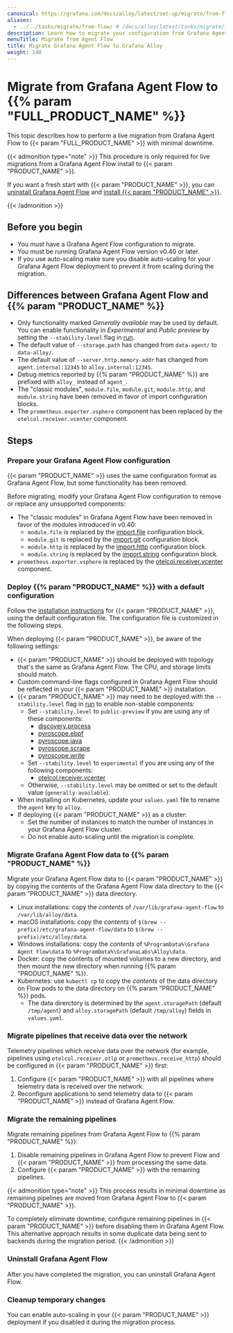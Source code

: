 ```yaml
---
canonical: https://grafana.com/docs/alloy/latest/set-up/migrate/from-flow/
aliases:
  - ../../tasks/migrate/from-flow/ # /docs/alloy/latest/tasks/migrate/from-flow/
description: Learn how to migrate your configuration from Grafana Agent Flow to Grafana Alloy
menuTitle: Migrate from Agent Flow
title: Migrate Grafana Agent Flow to Grafana Alloy
weight: 140
---
```


# Migrate from Grafana Agent Flow to {{% param "FULL_PRODUCT_NAME" %}}

This topic describes how to perform a live migration from Grafana Agent Flow to {{< param "FULL_PRODUCT_NAME" >}} with minimal downtime.

{{< admonition type="note" >}}
This procedure is only required for live migrations from a Grafana Agent Flow install to {{< param "PRODUCT_NAME" >}}.

If you want a fresh start with {{< param "PRODUCT_NAME" >}}, you can [uninstall Grafana Agent Flow][uninstall] and [install {{< param "PRODUCT_NAME" >}}][install].

[uninstall]: https://grafana.com/docs/agent/latest/flow/get-started/install/
[install]: ../../../set-up/install/
{{< /admonition >}}

## Before you begin

* You must have a Grafana Agent Flow configuration to migrate.
* You must be running Grafana Agent Flow version v0.40 or later.
* If you use auto-scaling make sure you disable auto-scaling for your Grafana Agent Flow deployment to prevent it from scaling during the migration.

## Differences between Grafana Agent Flow and {{% param "PRODUCT_NAME" %}}

* Only functionality marked _Generally available_ may be used by default.
You can enable functionality in _Experimental_ and _Public preview_ by setting the `--stability.level` flag in [run].
* The default value of `--storage.path` has changed from `data-agent/` to `data-alloy/`.
* The default value of `--server.http.memory-addr` has changed from `agent.internal:12345` to `alloy.internal:12345`.
* Debug metrics reported by {{% param "PRODUCT_NAME" %}} are prefixed with `alloy_` instead of `agent_`.
* The "classic modules", `module.file`, `module.git`, `module.http`, and `module.string` have been removed in favor of import configuration blocks.
* The `prometheus.exporter.vsphere` component has been replaced by the `otelcol.receiver.vcenter` component.

[run]: ../../../reference/cli/run

## Steps

### Prepare your Grafana Agent Flow configuration

{{< param "PRODUCT_NAME" >}} uses the same configuration format as Grafana Agent Flow, but some functionality has been removed.

Before migrating, modify your Grafana Agent Flow configuration to remove or replace any unsupported components:

* The "classic modules" in Grafana Agent Flow have been removed in favor of the modules introduced in v0.40:
    * `module.file` is replaced by the [import.file] configuration block.
    * `module.git` is replaced by the [import.git] configuration block.
    * `module.http` is replaced by the [import.http] configuration block.
    * `module.string` is replaced by the [import.string] configuration block.
* `prometheus.exporter.vsphere` is replaced by the [otelcol.receiver.vcenter] component.

[import.file]: ../../../reference/config-blocks/import.file/
[import.git]: ../../../reference/config-blocks/import.git/
[import.http]: ../../../reference/config-blocks/import.http/
[import.string]: ../../../reference/config-blocks/import.string/
[otelcol.receiver.vcenter]: ../../../reference/components/otelcol/otelcol.receiver.vcenter/

### Deploy {{% param "PRODUCT_NAME" %}} with a default configuration

Follow the [installation instructions][install] for {{< param "PRODUCT_NAME" >}}, using the default configuration file. The configuration file is customized in the following steps.

When deploying {{< param "PRODUCT_NAME" >}}, be aware of the following settings:

- {{< param "PRODUCT_NAME" >}} should be deployed with topology that's the same as Grafana Agent Flow.
  The CPU, and storage limits should match.
- Custom command-line flags configured in Grafana Agent Flow should be reflected in your {{< param "PRODUCT_NAME" >}} installation.
- {{< param "PRODUCT_NAME" >}} may need to be deployed with the `--stability.level` flag in [run] to enable non-stable components:
    - Set `--stability.level` to `public-preview` if you are using any of these components:
        - [discovery.process]
        - [pyroscope.ebpf]
        - [pyroscope.java]
        - [pyroscope.scrape]
        - [pyroscope.write]
    - Set `--stability.level` to `experimental` if you are using any of the following components:
        - [otelcol.receiver.vcenter]
    - Otherwise, `--stability.level` may be omitted or set to the default value (`generally-available`).
- When installing on Kubernetes, update your `values.yaml` file to rename the `agent` key to `alloy`.
- If deploying {{< param "PRODUCT_NAME" >}} as a cluster:
    - Set the number of instances to match the number of instances in your Grafana Agent Flow cluster.
    - Do not enable auto-scaling until the migration is complete.

[install]: ../../../set-up/install
[run]: ../../../reference/cli/run
[discovery.process]: ../../../reference/components/discovery.process/
[pyroscope.ebpf]: ../../../reference/components/pyroscope.ebpf/
[pyroscope.java]: ../../../reference/components/pyroscope.java/
[pyroscope.scrape]: ../../../reference/components/pyroscope.scrape/
[pyroscope.write]: ../../../reference/components/pyroscope.write/
[otelcol.receiver.vcenter]: ../../../reference/components/otelcol/otelcol.receiver.vcenter/

### Migrate Grafana Agent Flow data to {{% param "PRODUCT_NAME" %}}

Migrate your Grafana Agent Flow data to {{< param "PRODUCT_NAME" >}} by copying the contents of the Grafana Agent Flow data directory to the {{< param "PRODUCT_NAME" >}} data directory.

* Linux installations: copy the _contents_ of `/var/lib/grafana-agent-flow` to `/var/lib/alloy/data`.
* macOS installations: copy the _contents_ of `$(brew --prefix)/etc/grafana-agent-flow/data` to `$(brew --prefix)/etc/alloy/data`.
* Windows installations: copy the _contents_ of `%ProgramData%\Grafana Agent Flow\data` to `%ProgramData%\GrafanaLabs\Alloy\data`.
* Docker: copy the contents of mounted volumes to a new directory, and then mount the new directory when running {{% param "PRODUCT_NAME" %}}.
* Kubernetes: use `kubectl cp` to copy the _contents_ of the data directory on Flow pods to the data directory on {{% param "PRODUCT_NAME" %}} pods.
    * The data direrctory is determined by the `agent.storagePath` (default `/tmp/agent`) and `alloy.storagePath` (default `/tmp/alloy`) fields in `values.yaml`.

### Migrate pipelines that receive data over the network

Telemetry pipelines which receive data over the network (for example, pipelines using `otelcol.receiver.otlp` or `prometheus.receive_http`) should be configured in {{< param "PRODUCT_NAME" >}} first:

1. Configure {{< param "PRODUCT_NAME" >}} with all pipelines where telemetry data is received over the network.
1. Reconfigure applications to send telemetry data to {{< param "PRODUCT_NAME" >}} instead of Grafana Agent Flow.

### Migrate the remaining pipelines

Migrate remaining pipelines from Grafana Agent Flow to {{% param "PRODUCT_NAME" %}}:

1. Disable remaining pipelines in Grafana Agent Flow to prevent Flow and {{< param "PRODUCT_NAME" >}} from processing the same data.
2. Configure {{< param "PRODUCT_NAME" >}} with the remaining pipelines.

{{< admonition type="note" >}}
This process results in minimal downtime as remaining pipelines are moved from Grafana Agent Flow to {{< param "PRODUCT_NAME" >}}.

To completely eliminate downtime, configure remaining pipelines in {{< param "PRODUCT_NAME" >}} before disabling them in Grafana Agent Flow.
This alternative approach results in some duplicate data being sent to backends during the migration period.
{{< /admonition >}}

### Uninstall Grafana Agent Flow

After you have completed the migration, you can uninstall Grafana Agent Flow.

### Cleanup temporary changes

You can enable auto-scaling in your {{< param "PRODUCT_NAME" >}} deployment if you disabled it during the migration process.
